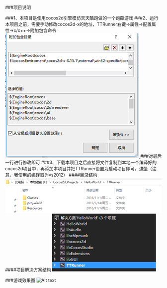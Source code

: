 ###项目说明

###1、本项目是使用cocos2d引擎模仿天天酷跑做的一个跑酷游戏
###2、运行本项目之前，需要手动修改cocos2d-x的地址，TTRunner右键->属性->配置属性->c/c++->附加包含命令
[![Alt text](./1500114346342.png)
]()
###对最后一行进行修改即可
###3、下载本项目之后直接将文件复制到本地一个编译好的cocos2d项目中，再添加本项目并把TTRunner设置为启动项目即可，[详情](http://www.caihongqin.me/ru-he-rang-xin-chuang-jian-de-cocos2dxiang-mu-bu-yong-jing-guo-man-chang-de-bian-yi/)（注意，我使用的编译器为vs2012）
####目录结构
[![Alt text](./1500114468682.png)
]()
####项目解决方案结构
[![Alt text](./1500114430429.png)
]()



###游戏效果图
![Alt text](./游戏.gif)
